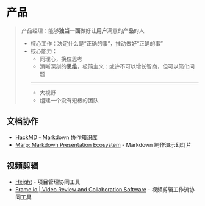 # 产品

> 产品经理：能够**独当一面**做好让**用户**满意的**产品**的人
>   - 核心工作：决定什么是“正确的事”，推动做好“正确的事”
>   - 核心能力：
>     - 同理心，换位思考
>     - 清晰深刻的**思维**，极简主义：或许不可以增长智商，但可以简化问题
>     ---
>     - 大视野
>     - 组建一个没有短板的团队

## 文档协作

- [HackMD](https://hackmd.io/) - Markdown 协作知识库
- [Marp: Markdown Presentation Ecosystem](https://marp.app/) - Markdown 制作演示幻灯片

## 视频剪辑

- [Height](https://height.app/) - 项目管理协同工具
- [Frame.io | Video Review and Collaboration Software](https://www.frame.io/) - 视频剪辑工作流协同工具
